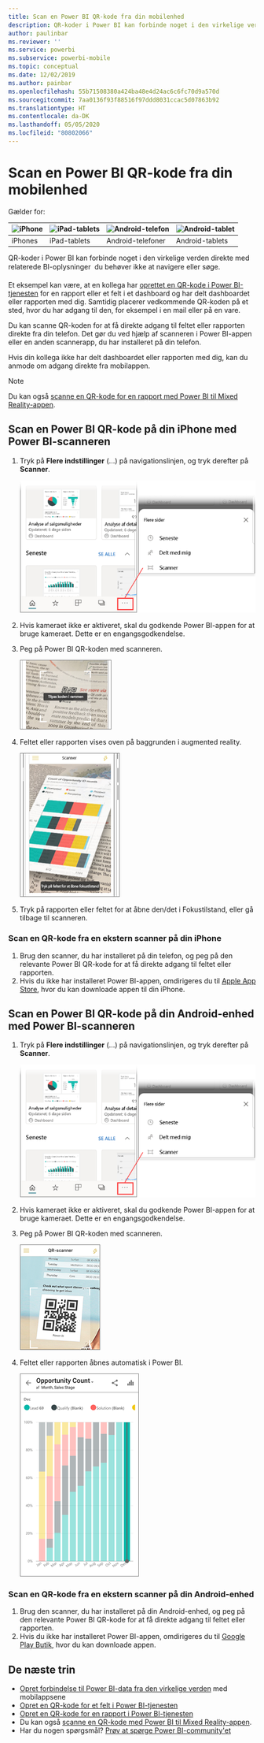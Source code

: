 ```yaml
---
title: Scan en Power BI QR-kode fra din mobilenhed
description: QR-koder i Power BI kan forbinde noget i den virkelige verden direkte med relaterede BI-oplysninger i Power BI-mobilappen til iPhone-telefoner og Android-enheder.
author: paulinbar
ms.reviewer: ''
ms.service: powerbi
ms.subservice: powerbi-mobile
ms.topic: conceptual
ms.date: 12/02/2019
ms.author: painbar
ms.openlocfilehash: 55b71508380a424ba48e4d24ac6c6fc70d9a570d
ms.sourcegitcommit: 7aa0136f93f88516f97ddd8031ccac5d07863b92
ms.translationtype: HT
ms.contentlocale: da-DK
ms.lasthandoff: 05/05/2020
ms.locfileid: "80802066"
---
```

# <a name="scan-a-power-bi-qr-code-from-your-mobile-device"></a>Scan en Power BI QR-kode fra din mobilenhed
Gælder for:

| ![iPhone](./media/mobile-apps-qr-code/ios-logo-40-px.png) | ![iPad-tablets](./media/mobile-apps-qr-code/ios-logo-40-px.png) | ![Android-telefon](././media/mobile-apps-qr-code/android-logo-40-px.png) | ![Android-tablet](././media/mobile-apps-qr-code/android-logo-40-px.png) |
|:--- |:--- |:--- |:--- |
|iPhones |iPad-tablets |Android-telefoner |Android-tablets |

QR-koder i Power BI kan forbinde noget i den virkelige verden direkte med relaterede BI-oplysninger &#150; du behøver ikke at navigere eller søge.

Et eksempel kan være, at en kollega har [oprettet en QR-kode i Power BI-tjenesten](../../service-create-qr-code-for-tile.md) for en rapport eller et felt i et dashboard og har delt dashboardet eller rapporten med dig. Samtidig placerer vedkommende QR-koden på et sted, hvor du har adgang til den, for eksempel i en mail eller på en vare. 

Du kan scanne QR-koden for at få direkte adgang til feltet eller rapporten direkte fra din telefon. Det gør du ved hjælp af scanneren i Power BI-appen eller en anden scannerapp, du har installeret på din telefon. 

Hvis din kollega ikke har delt dashboardet eller rapporten med dig, kan du anmode om adgang direkte fra mobilappen. 

> [!NOTE]
> Du kan også [scanne en QR-kode for en rapport med Power BI til Mixed Reality-appen](mobile-mixed-reality-app.md#scan-a-report-qr-code-in-holographic-view).

## <a name="scan-a-power-bi-qr-code-on-your-iphone-with-the-power-bi-scanner"></a>Scan en Power BI QR-kode på din iPhone med Power BI-scanneren

1. Tryk på **Flere indstillinger** (...) på navigationslinjen, og tryk derefter på **Scanner**.

    ![](media/mobile-apps-qr-code/power-bi-scanner.png)

2. Hvis kameraet ikke er aktiveret, skal du godkende Power BI-appen for at bruge kameraet. Dette er en engangsgodkendelse. 
 
3. Peg på Power BI QR-koden med scanneren. 
   
    ![](media/mobile-apps-qr-code/power-bi-align-qr-code.png)
4. Feltet eller rapporten vises oven på baggrunden i augmented reality.
   
    ![](media/mobile-apps-qr-code/power-bi-ios-qr-ar-scanner.png)

5. Tryk på rapporten eller feltet for at åbne den/det i Fokustilstand, eller gå tilbage til scanneren.

### <a name="scan-a-qr-code-from-an-external-scanner-on-your-iphone"></a>Scan en QR-kode fra en ekstern scanner på din iPhone
1. Brug den scanner, du har installeret på din telefon, og peg på den relevante Power BI QR-kode for at få direkte adgang til feltet eller rapporten. 
2. Hvis du ikke har installeret Power BI-appen, omdirigeres du til [Apple App Store](https://go.microsoft.com/fwlink/?LinkId=522062), hvor du kan downloade appen til din iPhone.

## <a name="scan-a-power-bi-qr-code-on-your-android-device-with-the-power-bi-scanner"></a>Scan en Power BI QR-kode på din Android-enhed med Power BI-scanneren

1. Tryk på **Flere indstillinger** (...) på navigationslinjen, og tryk derefter på **Scanner**.

    ![](media/mobile-apps-qr-code/power-bi-scanner.png)

2. Hvis kameraet ikke er aktiveret, skal du godkende Power BI-appen for at bruge kameraet. Dette er en engangsgodkendelse. 

3. Peg på Power BI QR-koden med scanneren. 
   
    ![](media/mobile-apps-qr-code/pbi_iph_qrscan.png)
4. Feltet eller rapporten åbnes automatisk i Power BI.
   
    ![](media/mobile-apps-qr-code/power-bi-android-tile.png)

### <a name="scan-a-qr-code-from-an-external-scanner-on-your-android-device"></a>Scan en QR-kode fra en ekstern scanner på din Android-enhed
1. Brug den scanner, du har installeret på din Android-enhed, og peg på den relevante Power BI QR-kode for at få direkte adgang til feltet eller rapporten. 
2. Hvis du ikke har installeret Power BI-appen, omdirigeres du til [Google Play Butik](https://go.microsoft.com/fwlink/?LinkID=544867), hvor du kan downloade appen. 

## <a name="next-steps"></a>De næste trin
* [Opret forbindelse til Power BI-data fra den virkelige verden](mobile-apps-data-in-real-world-context.md) med mobilappsene
* [Opret en QR-kode for et felt i Power BI-tjenesten](../../service-create-qr-code-for-tile.md)
* [Opret en QR-kode for en rapport i Power BI-tjenesten](../../service-create-qr-code-for-report.md)
* Du kan også [scanne en QR-kode med Power BI til Mixed Reality-appen](mobile-mixed-reality-app.md).
* Har du nogen spørgsmål? [Prøv at spørge Power BI-community'et](https://community.powerbi.com/)

